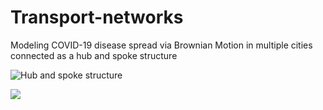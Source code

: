 # Transport-networks
Modeling COVID-19 disease spread via Brownian Motion in multiple cities connected as a hub and spoke structure

![Hub and spoke structure](https://miro.medium.com/max/644/1*Qp_H2Ql11172xw5NBqseWA.png)

![](https://sun9-27.userapi.com/impg/MO3l9i3yqGC-QbSthoGajbmL8JHggDXlGWV3eQ/e5WxPNjobkk.jpg?size=1143x754&quality=96&proxy=1&sign=c9d3f5143a4e5087a863e3d9c438f474)
